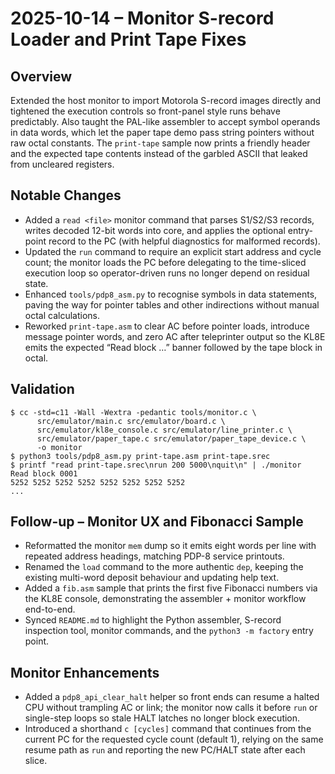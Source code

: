 # 2025-10-14 – Monitor S-record Loader and Print Tape Fixes

## Overview
Extended the host monitor to import Motorola S-record images directly and tightened the execution controls so front-panel style runs behave predictably. Also taught the PAL-like assembler to accept symbol operands in data words, which let the paper tape demo pass string pointers without raw octal constants. The `print-tape` sample now prints a friendly header and the expected tape contents instead of the garbled ASCII that leaked from uncleared registers.

## Notable Changes
- Added a `read <file>` monitor command that parses S1/S2/S3 records, writes decoded 12-bit words into core, and applies the optional entry-point record to the PC (with helpful diagnostics for malformed records).
- Updated the `run` command to require an explicit start address and cycle count; the monitor loads the PC before delegating to the time-sliced execution loop so operator-driven runs no longer depend on residual state.
- Enhanced `tools/pdp8_asm.py` to recognise symbols in data statements, paving the way for pointer tables and other indirections without manual octal calculations.
- Reworked `print-tape.asm` to clear AC before pointer loads, introduce message pointer words, and zero AC after teleprinter output so the KL8E emits the expected “Read block …” banner followed by the tape block in octal.

## Validation
```shell
$ cc -std=c11 -Wall -Wextra -pedantic tools/monitor.c \
      src/emulator/main.c src/emulator/board.c \
      src/emulator/kl8e_console.c src/emulator/line_printer.c \
      src/emulator/paper_tape.c src/emulator/paper_tape_device.c \
      -o monitor
$ python3 tools/pdp8_asm.py print-tape.asm print-tape.srec
$ printf "read print-tape.srec\nrun 200 5000\nquit\n" | ./monitor
Read block 0001
5252 5252 5252 5252 5252 5252 5252 5252 
...
```

## Follow-up – Monitor UX and Fibonacci Sample
- Reformatted the monitor `mem` dump so it emits eight words per line with repeated address headings, matching PDP-8 service printouts.
- Renamed the `load` command to the more authentic `dep`, keeping the existing multi-word deposit behaviour and updating help text.
- Added a `fib.asm` sample that prints the first five Fibonacci numbers via the KL8E console, demonstrating the assembler + monitor workflow end-to-end.
- Synced `README.md` to highlight the Python assembler, S-record inspection tool, monitor commands, and the `python3 -m factory` entry point.

## Monitor Enhancements
- Added a `pdp8_api_clear_halt` helper so front ends can resume a halted CPU without trampling AC or link; the monitor now calls it before `run` or single-step loops so stale HALT latches no longer block execution.
- Introduced a shorthand `c [cycles]` command that continues from the current PC for the requested cycle count (default 1), relying on the same resume path as `run` and reporting the new PC/HALT state after each slice.
